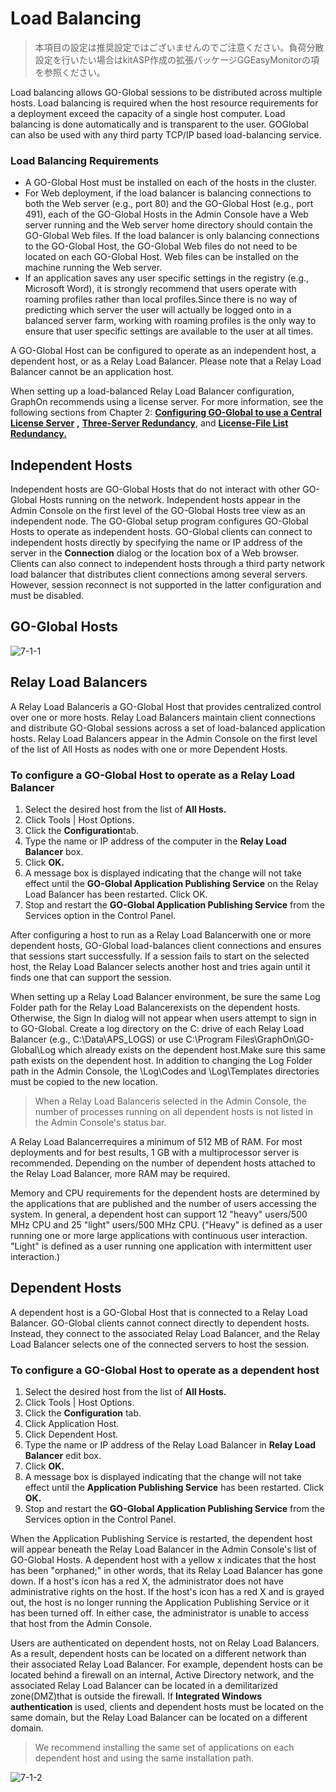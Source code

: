 # Load Balancing

>本項目の設定は推奨設定ではございませんのでご注意ください。負荷分散設定を行いたい場合はkitASP作成の拡張パッケージGGEasyMonitorの項を参照ください。

Load balancing allows GO-Global sessions to be distributed across multiple hosts. Load balancing is required when the host resource requirements for a deployment exceed the capacity of a single host computer. Load balancing is done automatically and is transparent to the user. GOGlobal can also be used with any third party TCP/IP based load-balancing service.

### Load Balancing Requirements

* A GO-Global Host must be installed on each of the hosts in the cluster.
* For Web deployment, if the load balancer is balancing connections to both the Web server (e.g., port 80) and the GO-Global Host (e.g., port 491), each of the GO-Global Hosts in the Admin Console have a Web server running and the Web server home directory should contain the GO-Global Web files. If the load balancer is only balancing connections to the GO-Global Host, the GO-Global Web files do not need to be located on each GO-Global Host. Web files can be installed on the machine running the Web server.
* If an application saves any user specific settings in the registry (e.g., Microsoft Word), it is strongly recommend that users operate with roaming profiles rather than local profiles.Since there is no way of predicting which server the user will actually be logged onto in a balanced server farm, working with roaming profiles is the only way to ensure that user specific settings are available to the user at all times.

A GO-Global Host can be configured to operate as an independent host, a dependent host, or as a Relay Load Balancer. Please note that a Relay Load Balancer cannot be an application host.

When setting up a load-balanced Relay Load Balancer configuration, GraphOn recommends using a license server. For more information, see the following sections from Chapter 2: [**Configuring GO-Global to use a Central License Server**](https://kitasp-goglobal.gitbook.io/kitasp-documentaion/~/edit/drafts/-L_fpq0Q-h3OMQTw08rI/go-global-5/sbano/raisensu-sbawosurutameno-go-global-no) **,** [**Three-Server Redundancy**](https://kitasp-goglobal.gitbook.io/kitasp-documentaion/~/drafts/-L_fpq0Q-h3OMQTw08rI/primary/go-global-5/sbano/raisensu-sba/sba-3-no), and [**License-File List Redundancy.**](https://kitasp-goglobal.gitbook.io/kitasp-documentaion/go-global-5/sbano/raisensu-sba/raisensu-fuiruno) **​**

## Independent Hosts

Independent hosts are GO-Global Hosts that do not interact with other GO-Global Hosts running on the network. Independent hosts appear in the Admin Console on the first level of the GO-Global Hosts tree view as an independent node. The GO-Global setup program configures GO-Global Hosts to operate as independent hosts. GO-Global clients can connect to independent hosts directly by specifying the name or IP address of the server in the **Connection** dialog or the location box of a Web browser. Clients can also connect to independent hosts through a third party network load balancer that distributes client connections among several servers. However, session reconnect is not supported in the latter configuration and must be disabled.

## **GO-Global Hosts**

![7-1-1](/img/7-1-1.png) 

## Relay Load Balancers

A Relay Load Balanceris a GO-Global Host that provides centralized control over one or more hosts. Relay Load Balancers maintain client connections and distribute GO-Global sessions across a set of load-balanced application hosts. Relay Load Balancers appear in the Admin Console on the first level of the list of All Hosts as nodes with one or more Dependent Hosts.

### To configure a GO-Global Host to operate as a Relay Load Balancer

1. Select the desired host from the list of **All Hosts.**
2. Click Tools | Host Options.
3. Click the **Configuration**tab.
4. Type the name or IP address of the computer in the **Relay Load Balancer** box.
5. Click **OK.**
6. A message box is displayed indicating that the change will not take effect until the **GO-Global Application Publishing Service** on the Relay Load Balancer has been restarted. Click OK.
7. Stop and restart the **GO-Global Application Publishing Service** from the Services option in the Control Panel.

After configuring a host to run as a Relay Load Balancerwith one or more dependent hosts, GO-Global load-balances client connections and ensures that sessions start successfully. If a session fails to start on the selected host, the Relay Load Balancer selects another host and tries again until it finds one that can support the session.

When setting up a Relay Load Balancer environment, be sure the same Log Folder path for the Relay Load Balancerexists on the dependent hosts. Otherwise, the Sign In dialog will not appear when users attempt to sign in to GO-Global. Create a log directory on the C: drive of each Relay Load Balancer (e.g., C:\Data\APS_LOGS) or use C:\Program Files\GraphOn\GO-Global\Log which already exists on the dependent host.Make sure this same path exists on the dependent host. In addition to changing the Log Folder path in the Admin Console, the \Log\Codes and \Log\Templates directories must be copied to the new location.

>When a Relay Load Balanceris selected in the Admin Console, the number of processes running on all dependent hosts is not listed in the Admin Console's status bar.

A Relay Load Balancerrequires a minimum of 512 MB of RAM. For most deployments and for best results, 1 GB with a multiprocessor server is recommended. Depending on the number of dependent hosts attached to the Relay Load Balancer, more RAM may be required.

Memory and CPU requirements for the dependent hosts are determined by the applications that are published and the number of users accessing the system. In general, a dependent host can support 12 "heavy" users/500 MHz CPU and 25 "light" users/500 MHz CPU. ("Heavy" is defined as a user running one or more large applications with continuous user interaction. "Light" is defined as a user running one application with intermittent user interaction.)

## Dependent Hosts

A dependent host is a GO-Global Host that is connected to a Relay Load Balancer. GO-Global clients cannot connect directly to dependent hosts. Instead, they connect to the associated Relay Load Balancer, and the Relay Load Balancer selects one of the connected servers to host the session.

### To configure a GO-Global Host to operate as a dependent host

1. Select the desired host from the list of **All Hosts.**
2. Click Tools | Host Options.
3. Click the **Configuration** tab.
4. Click Application Host.
5. Click Dependent Host. 
6. Type the name or IP address of the Relay Load Balancer in **Relay Load Balancer** edit box.
7. Click **OK.**
8. A message box is displayed indicating that the change will not take effect until the **Application Publishing Service** has been restarted. Click **OK.**
9. Stop and restart the **GO-Global Application Publishing Service** from the Services option in the Control Panel.

When the Application Publishing Service is restarted, the dependent host will appear beneath the Relay Load Balancer in the Admin Console's list of GO-Global Hosts. A dependent host with a yellow x indicates that the host has been "orphaned;" in other words, that its Relay Load Balancer has gone down. If a host's icon has a red X, the administrator does not have administrative rights on the host. If the host's icon has a red X and is grayed out, the host is no longer running the Application Publishing Service or it has been turned off. In either case, the administrator is unable to access that host from the Admin Console.

Users are authenticated on dependent hosts, not on Relay Load Balancers. As a result, dependent hosts can be located on a different network than their associated Relay Load Balancer. For example, dependent hosts can be located behind a firewall on an internal, Active Directory network, and the associated Relay Load Balancer can be located in a demilitarized zone(DMZ)that is outside the firewall. If **Integrated Windows authentication** is used, clients and dependent hosts must be located on the same domain, but the Relay Load Balancer can be located on a different domain.

>We recommend installing the same set of applications on each dependent host and using the same installation path.

![7-1-2](/img/7-1-2.png)

